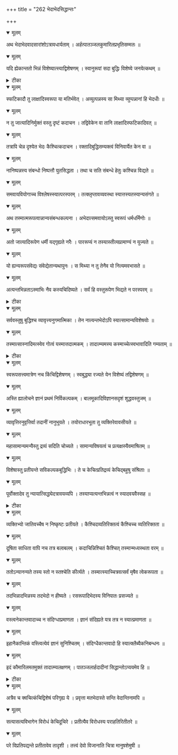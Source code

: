 +++
title = "262 भेदाभेदसिद्धान्तः"

+++


<details open><summary>मूलम्</summary>

अथ भेदाभेदवादसारांशोऽत्रावधार्यताम् । अर्हत्पातञ्जलकुमारिलप्रभृतिसम्मतः ॥
</details>



<details open><summary>मूलम्</summary>

यदि ह्येकान्ततो भिन्नं विशेष्यात्स्याद्विशेषणम् । स्वानुरूपां सदा बुद्धिः विशेष्ये जनयेत्कथम् ॥
</details>



<details><summary>टीका</summary>

श्लोक.[178]
</details>



<details open><summary>मूलम्</summary>

स्फटिकादौ तु लाक्षादिस्वरूपा या मतिर्भवेत् । अव्युत्पन्नस्य सा मिथ्या व्युप्पन्नानां हि भेदधीः ॥
</details>



<details open><summary>मूलम्</summary>

न तु जात्यादिनिर्मुक्तं वस्तु दृष्टं कदाचन । तद्विवेकेन वा तानि लाक्षादिस्फटिकादिवत् ॥
</details>



<details open><summary>मूलम्</summary>

तत्रापि चेन्न दृश्येत भेदः कैश्चित्कदाचन । रक्तादिबुद्धिसम्यक्त्वं विनिवार्येत केन वा ॥
</details>



<details open><summary>मूलम्</summary>

नानिष्पन्नस्य संबन्धो निष्पत्तौ युतसिद्धता । तथा च सति संबन्धे हेतुः कश्चिन्न विद्यते ॥
</details>



<details open><summary>मूलम्</summary>

समवायवियोगाच्च विश्लेषस्स्यात्परस्परम् । तत्क्लृप्तावव्यवस्था स्यात्तस्यतस्यान्यसंगते ॥
</details>



<details open><summary>मूलम्</summary>

अथ तस्मात्मरूपत्वान्नान्यसंबन्धकल्पना । अभेदात्समवायोऽस्तु स्वरूपं धर्मधर्मिणोः ॥
</details>



<details open><summary>मूलम्</summary>

अतो जात्यादिरूपेण धर्मी यद्गृह्यते नरैः । पाररूप्यं न तस्यास्तीत्यप्रामाण्यं न युज्यते ॥
</details>



<details open><summary>मूलम्</summary>

यो ह्यन्यरूपसंवेद्यः संवेद्येतान्यथापुनः । स मिथ्या न तु तेनैव यो नित्यमवभासते ॥
</details>



<details open><summary>मूलम्</summary>

अत्यन्तभिन्नताऽस्माभिः नैव कस्यचिदिष्यते । सर्वं हि वस्तुरूपेण भिद्यते न परस्परम् ॥
</details>



<details><summary>टीका</summary>

श्लोक.[297]
</details>



<details open><summary>मूलम्</summary>

सर्ववस्तुषु बुद्धिश्च व्यावृत्त्यनुगमात्मिका । तेन नात्यन्तभेदोऽपि स्यात्सामान्यविशेषयोः ॥
</details>



<details open><summary>मूलम्</summary>

तस्मात्सास्नादिमत्स्वेव गोत्वं यस्मात्तदात्मकम् । तादात्म्यमस्य कस्माच्चेत्स्वभावादिति गम्यताम् ॥
</details>



<details><summary>टीका</summary>

श्लोक.[588]
</details>



<details open><summary>मूलम्</summary>

स्वरूपसत्त्वमात्रेण नच किंचिद्विशेषणम् । स्वबुद्ध्या रज्यते येन विशेष्यं तद्विशेषणम् ॥
</details>



<details open><summary>मूलम्</summary>

अस्ति ह्यालोचने ज्ञानं प्रथमं निर्विकल्पकम् । बालमूकादिविज्ञानसदृशं शुद्धवस्तुजम् ॥
</details>



<details open><summary>मूलम्</summary>

व्यावृत्तिरनुवृत्तिर्वा तदानीं नानुभूयते । तयोराधारभूता तु व्यक्तिरेवावसीयते ॥
</details>



<details open><summary>मूलम्</summary>

महासामान्यमन्यैस्तु द्रव्यं सदिति चोच्यते । सामान्यविषयत्वं च प्रत्यक्षस्यैवमाश्रितम् ॥
</details>



<details open><summary>मूलम्</summary>

विशेषास्तु प्रतीयन्ते सविकल्पकबुद्धिभिः । ते च केचित्प्रतिद्रव्यं केचिद्बहुषु संश्रिताः ॥
</details>



<details open><summary>मूलम्</summary>

पूर्वोक्तादेव तु न्यायात्सिद्ध्येदत्रावयव्यपि । तस्याप्यत्यन्तभिन्नत्वं न स्यादवयवैस्सह ॥
</details>



<details><summary>टीका</summary>

श्लोक.[632]
</details>



<details open><summary>मूलम्</summary>

व्यक्तिभ्यो जातिवच्चैष न निष्कृष्टः प्रतीयते । कैश्चिदव्यतिरिक्तत्वं कैश्चिच्च व्यतिरिक्तता ॥
</details>



<details open><summary>मूलम्</summary>

दूषिता साधिता वापि नच तत्र बलाबलम् । कदाचिन्निश्चितं कैश्चित् तस्मान्मध्यस्थता वरम् ॥
</details>



<details open><summary>मूलम्</summary>

ततोऽन्यानन्यते तस्य स्तो न स्तश्चेति कीर्त्यते । तस्मात्स्याच्चित्रवत्सर्वं मृषैव त्वेकरूपता ॥
</details>



<details open><summary>मूलम्</summary>

तदभिन्नादभिन्नस्य तदभेदो न हीष्यते । रसरूपादिभेदस्य विनिपातः प्रसज्यते ॥
</details>



<details open><summary>मूलम्</summary>

वस्त्वनेकान्तवादाच्च न संदिग्धाप्रमाणता । ज्ञानं संदिह्यते यत्र तत्र न स्यात्प्रमाणता ॥
</details>



<details open><summary>मूलम्</summary>

इहानैकान्तिकं वस्त्वित्येवं ज्ञानं सुनिश्चितम् । संदिग्धैकान्तवादो हि स्यात्क्लैब्यैकनिबन्धनः ॥
</details>



<details open><summary>मूलम्</summary>

इदं कौमारिलमतमुक्तं तादात्म्यलक्षणम् । पातञ्जलार्हदादीनां सिद्धान्तोऽप्ययमेव हि ॥
</details>



<details><summary>टीका</summary>

तत्त्ववै.[3-13]
</details>



<details open><summary>मूलम्</summary>

अत्रैव च क्वचित्कंचिद्विशेषं परिगृह्य ये । प्रवृत्ता मतभेदास्ते सन्ति वेदान्तिनामपि ॥
</details>



<details open><summary>मूलम्</summary>

सत्यासत्यविभागेन विरोधं केचिदूचिरे । प्रतीत्यैव विरोधस्य पराहतिरितीतरे ॥
</details>



<details open><summary>मूलम्</summary>

परे विप्रतिपद्यन्ते प्रतीतावेव तादृशी । तत्त्वं देवो विजानाति चित्रा मानुषशेमुषी ॥
</details>

